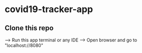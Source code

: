 # covid19-tracker-app
## Clone this repo
  --> Run this app terminal or any IDE 
  --> Open browser and go to "localhost://8080"
